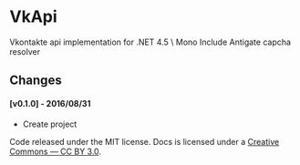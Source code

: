 VkApi
=====
Vkontakte api implementation for .NET 4.5 \ Mono
Include Antigate capcha resolver


## Changes

#### [v0.1.0] - 2016/08/31

 - Create project


Code released under the MIT license. Docs is licensed under a [Creative Commons — CC BY 3.0](http://creativecommons.org/licenses/by/3.0/).
